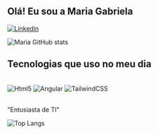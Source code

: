 ## Olá! Eu sou a Maria Gabriela

[![Linkedin](https://img.shields.io/badge/LinkedIn-0077B5?style=for-the-badge&logo=linkedin&logoColor=white])](https://www.linkedin.com/in/maria-gabriela-alkmim-b1b70a25a/)


![Maria GitHub stats](https://github-readme-stats.vercel.app/api?username=gabialkmim&show_icons=true&theme=tokyonight)

## Tecnologias que uso no meu dia

<div style="display: inline_block"><br/>
<img aling="center" alt="Html5" src="https://img.shields.io/badge/HTML5-E34F26?style=for-the-badge&logo=html5&logoColor=white" />
<img aling="center" alt="Angular" src="https://img.shields.io/badge/Angular-DD0031?style=for-the-badge&logo=angular&logoColor=white" />
<img aling="center" alt="TailwindCSS" src="https://img.shields.io/badge/Tailwind_CSS-38B2AC?style=for-the-badge&logo=tailwind-css&logoColor=white" />
</div><br/>

"Entusiasta de TI" 

![Top Langs](https://github-readme-stats.vercel.app/api/top-langs/?username=gabialkmim&hide_progress=PieChartlayout)
